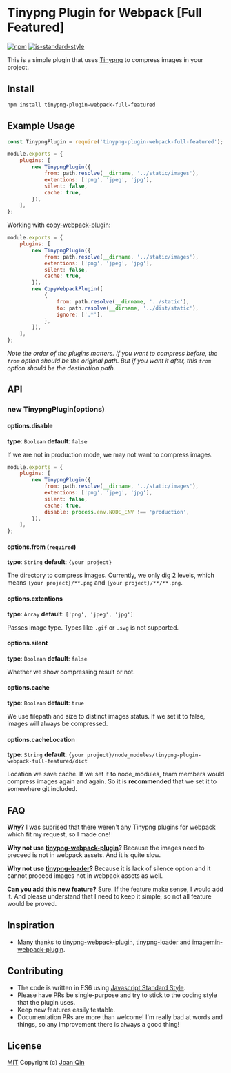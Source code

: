 # Tinypng Plugin for Webpack [Full Featured]

[![npm](https://img.shields.io/npm/v/tinypng-plugin-webpack-full-featured.svg)](https://www.npmjs.com/package/tinypng-plugin-webpack-full-featured)
[![js-standard-style](https://img.shields.io/badge/code%20style-standard-brightgreen.svg)](http://standardjs.com/)

This is a simple plugin that uses [Tinypng](https://tinypng.com/) to compress images in your project.

## Install

`npm install tinypng-plugin-webpack-full-featured`

## Example Usage

```js
const TinypngPlugin = require('tinypng-plugin-webpack-full-featured');

module.exports = {
    plugins: [
        new TinypngPlugin({
            from: path.resolve(__dirname, '../static/images'),
            extentions: ['png', 'jpeg', 'jpg'],
            silent: false,
            cache: true,
        }),
    ],
};
```

Working with [copy-webpack-plugin](https://github.com/kevlened/copy-webpack-plugin):

```js
module.exports = {
    plugins: [
        new TinypngPlugin({
            from: path.resolve(__dirname, '../static/images'),
            extentions: ['png', 'jpeg', 'jpg'],
            silent: false,
            cache: true,
        }),
        new CopyWebpackPlugin([
            {
                from: path.resolve(__dirname, '../static'),
                to: path.resolve(__dirname, '../dist/static'),
                ignore: ['.*'],
            },
        ]),
    ],
};
```

_Note the order of the plugins matters. If you want to compress before, the `from` option should be the original path. But if you want it after, this `from` option should be the destination path._

## API

### new TinypngPlugin(options)

#### options.disable

**type**: `Boolean`
**default**: `false`

If we are not in production mode, we may not want to compress images.

```js
module.exports = {
    plugins: [
        new TinypngPlugin({
            from: path.resolve(__dirname, '../static/images'),
            extentions: ['png', 'jpeg', 'jpg'],
            silent: false,
            cache: true,
            disable: process.env.NODE_ENV !== 'production',
        }),
    ],
};
```

#### options.from (`required`)

**type**: `String`
**default**: `{your project}`

The directory to compress images. Currently, we only dig 2 levels, which means `{your project}/**.png` and `{your project}/**/**.png`.

#### options.extentions

**type**: `Array`
**default**: `['png', 'jpeg', 'jpg']`

Passes image type. Types like `.gif` or `.svg` is not supported.

#### options.silent

**type**: `Boolean`
**default**: `false`

Whether we show compressing result or not.

#### options.cache

**type**: `Boolean`
**default**: `true`

We use filepath and size to distinct images status. If we set it to false, images will always be compressed.

#### options.cacheLocation

**type**: `String`
**default**: `{your project}/node_modules/tinypng-plugin-webpack-full-featured/dict`

Location we save cache. If we set it to node_modules, team members would compress images again and again. So it is **recommended** that we set it to somewhere git included.

## FAQ

**Why?**
I was suprised that there weren't any Tinypng plugins for webpack which fit my request, so I made one!

**Why not use [tinypng-webpack-plugin](https://www.npmjs.com/package/tinypng-webpack-plugin)?**
Because the images need to preceed is not in webpack assets. And it is quite slow.

**Why not use [tinypng-loader](https://www.npmjs.com/package/tinypng-loader)?**
Because it is lack of silence option and it cannot proceed images not in webpack assets as well.

**Can you add this new feature?**
Sure. If the feature make sense, I would add it. And please understand that I need to keep it simple, so not all feature would be proved.

## Inspiration

-   Many thanks to [tinypng-webpack-plugin](https://www.npmjs.com/package/tinypng-webpack-plugin), [tinypng-loader](https://www.npmjs.com/package/tinypng-loader) and [imagemin-webpack-plugin](https://github.com/Klathmon/imagemin-webpack-plugin).

## Contributing

-   The code is written in ES6 using [Javascript Standard Style](https://github.com/feross/standard).
-   Please have PRs be single-purpose and try to stick to the coding style that the plugin uses.
-   Keep new features easily testable.
-   Documentation PRs are more than welcome! I'm really bad at words and things, so any improvement there is always a good thing!

## License

[MIT](LICENSE.md) Copyright (c) [Joan Qin](https://github.com/JoJoChilly)
